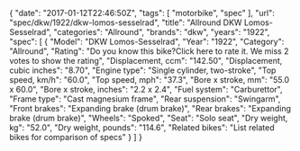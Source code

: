 {
    "date": "2017-01-12T22:46:50Z",
    "tags": [
        "motorbike",
        "spec"
    ],
    "url": "spec\/dkw\/1922\/dkw-lomos-sesselrad",
    "title": "Allround DKW Lomos-Sesselrad",
    "categories": "Allround",
    "brands": "dkw",
    "years": "1922",
    "spec": [
        {
            "Model": "DKW Lomos-Sesselrad",
            "Year": "1922",
            "Category": "Allround",
            "Rating": "Do you know this bike?Click here to rate it. We miss 2 votes to show the rating",
            "Displacement, ccm": "142.50",
            "Displacement, cubic inches": "8.70",
            "Engine type": "Single cylinder, two-stroke",
            "Top speed, km\/h": "60.0",
            "Top speed, mph": "37.3",
            "Bore x stroke, mm": "55.0 x 60.0",
            "Bore x stroke, inches": "2.2 x 2.4",
            "Fuel system": "Carburettor",
            "Frame type": "Cast magnesium frame",
            "Rear suspension": "Swingarm",
            "Front brakes": "Expanding brake (drum brake)",
            "Rear brakes": "Expanding brake (drum brake)",
            "Wheels": "Spoked",
            "Seat": "Solo seat",
            "Dry weight, kg": "52.0",
            "Dry weight, pounds": "114.6",
            "Related bikes": "List related bikes for comparison of specs"
        }
    ]
}